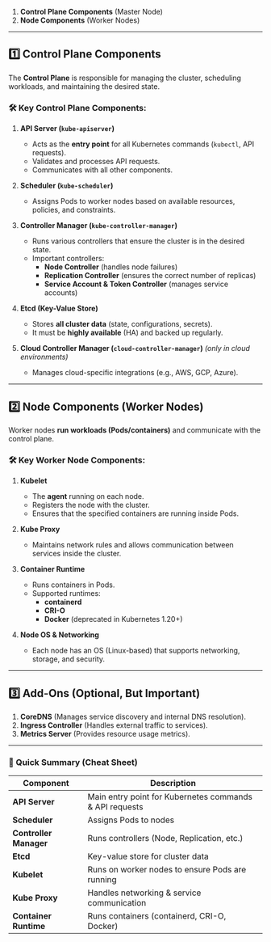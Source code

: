 1. **Control Plane Components** (Master Node)
2. **Node Components** (Worker Nodes)

---

## **1️⃣ Control Plane Components**

The **Control Plane** is responsible for managing the cluster, scheduling workloads, and maintaining the desired state.

### **🛠️ Key Control Plane Components:**

1. **API Server (`kube-apiserver`)**
    
    - Acts as the **entry point** for all Kubernetes commands (`kubectl`, API requests).
    - Validates and processes API requests.
    - Communicates with all other components.
2. **Scheduler (`kube-scheduler`)**
    
    - Assigns Pods to worker nodes based on available resources, policies, and constraints.
3. **Controller Manager (`kube-controller-manager`)**
    
    - Runs various controllers that ensure the cluster is in the desired state.
    - Important controllers:
        - **Node Controller** (handles node failures)
        - **Replication Controller** (ensures the correct number of replicas)
        - **Service Account & Token Controller** (manages service accounts)
4. **Etcd (Key-Value Store)**
    
    - Stores **all cluster data** (state, configurations, secrets).
    - It must be **highly available** (HA) and backed up regularly.
5. **Cloud Controller Manager (`cloud-controller-manager`)** _(only in cloud environments)_
    
    - Manages cloud-specific integrations (e.g., AWS, GCP, Azure).

---

## **2️⃣ Node Components (Worker Nodes)**

Worker nodes **run workloads (Pods/containers)** and communicate with the control plane.

### **🛠️ Key Worker Node Components:**

1. **Kubelet**
    
    - The **agent** running on each node.
    - Registers the node with the cluster.
    - Ensures that the specified containers are running inside Pods.
2. **Kube Proxy**
    
    - Maintains network rules and allows communication between services inside the cluster.
3. **Container Runtime**
    
    - Runs containers in Pods.
    - Supported runtimes:
        - **containerd**
        - **CRI-O**
        - **Docker** (deprecated in Kubernetes 1.20+)
4. **Node OS & Networking**
    
    - Each node has an OS (Linux-based) that supports networking, storage, and security.

---

## **3️⃣ Add-Ons (Optional, But Important)**

1. **CoreDNS** (Manages service discovery and internal DNS resolution).
2. **Ingress Controller** (Handles external traffic to services).
3. **Metrics Server** (Provides resource usage metrics).

---

### **📌 Quick Summary (Cheat Sheet)**

| **Component**          | **Description**                                         |
| ---------------------- | ------------------------------------------------------- |
| **API Server**         | Main entry point for Kubernetes commands & API requests |
| **Scheduler**          | Assigns Pods to nodes                                   |
| **Controller Manager** | Runs controllers (Node, Replication, etc.)              |
| **Etcd**               | Key-value store for cluster data                        |
| **Kubelet**            | Runs on worker nodes to ensure Pods are running         |
| **Kube Proxy**         | Handles networking & service communication              |
| **Container Runtime**  | Runs containers (containerd, CRI-O, Docker)             |
